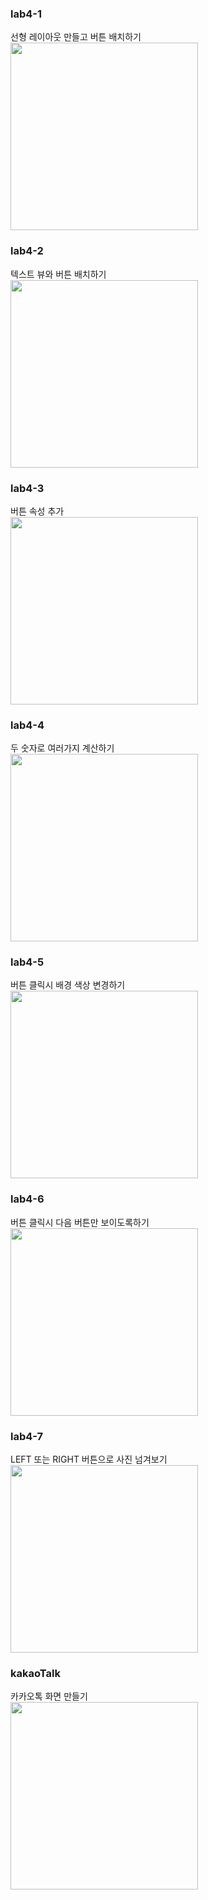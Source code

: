 ### lab4-1<br>
선형 레이아웃 만들고 버튼 배치하기<br>
<img src = "https://github.com/YeoJiSu/Android-App-study-blog/blob/main/image/4/lab4-1.png"  width="300">
### lab4-2<br>
텍스트 뷰와 버튼 배치하기<br>
<img src = "https://github.com/YeoJiSu/Android-App-study-blog/blob/main/image/4/lab4-2.png" width="300">
### lab4-3<br>
버튼 속성 추가<br>
<img src = "https://github.com/YeoJiSu/Android-App-study-blog/blob/main/image/4/lab4-3.png" width="300">
### lab4-4<br>
두 숫자로 여러가지 계산하기<br>
<img src = "https://github.com/YeoJiSu/Android-App-study-blog/blob/main/image/4/lab4-4.png" width="300">
### lab4-5<br>
버튼 클릭시 배경 색상 변경하기<br>
<img src = "https://github.com/YeoJiSu/Android-App-study-blog/blob/main/image/4/lab4-5.png" width="300">
### lab4-6<br>
버튼 클릭시 다음 버튼만 보이도록하기<br>
<img src = "https://github.com/YeoJiSu/Android-App-study-blog/blob/main/image/4/lab4-6.png" width="300">
### lab4-7<br>
LEFT 또는 RIGHT 버튼으로 사진 넘겨보기<br>
<img src = "https://github.com/YeoJiSu/Android-App-study-blog/blob/main/image/4/lab4-7.png" width="300">
### kakaoTalk<br>
카카오톡 화면 만들기<br>
<img src = "https://github.com/YeoJiSu/Android-App-study-blog/blob/main/image/4/kakaoTalk.png" width="300">